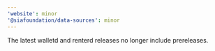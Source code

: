 ```yaml
---
'website': minor
'@siafoundation/data-sources': minor
---
```


The latest walletd and renterd releases no longer include prereleases.
